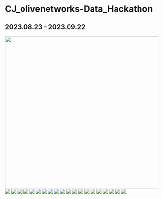 # CJ_olivenetworks-Data_Hackathon

## 2023.08.23 - 2023.09.22

<img src="https://github.com/kelly062001/CJ_Olivenetworks-Data_Hackathon/assets/121388824/87ecb697-846a-4197-bec7-0309e3f5be57"  height="500"/>


<img src="https://github.com/kelly062001/CJ_Olivenetworks-Data_Hackathon/assets/121388824/3477faeb-dca2-4d6e-b6b4-194d02575a9d"  weight="500"/>
<img src="https://github.com/kelly062001/CJ_Olivenetworks-Data_Hackathon/assets/121388824/6fba3329-51f2-4cbf-8377-9d5d1633cbcf"  weight="500"/>
<img src="https://github.com/kelly062001/CJ_Olivenetworks-Data_Hackathon/assets/121388824/eabe6ff8-e68f-46d9-a986-24d5ebf463e8"  weight="500"/>
<img src="https://github.com/kelly062001/CJ_Olivenetworks-Data_Hackathon/assets/121388824/29ec8d8e-e6fd-4e3a-a915-3d7ea426a9d5"  weight="500"/>
<img src="https://github.com/kelly062001/CJ_Olivenetworks-Data_Hackathon/assets/121388824/a0f95a76-680e-44d4-b6b0-7837ee7500ea"  weight="500"/>
<img src="https://github.com/kelly062001/CJ_Olivenetworks-Data_Hackathon/assets/121388824/9335dead-2a21-4e5c-a59f-38e3d66f0967"  weight="500"/>
<img src="https://github.com/kelly062001/CJ_Olivenetworks-Data_Hackathon/assets/121388824/a35cf924-e9cc-482b-aa1f-0879eaf3dfaf"  weight="500"/>
<img src="https://github.com/kelly062001/CJ_Olivenetworks-Data_Hackathon/assets/121388824/c961baac-6167-44fb-ad94-a06d29bc616a"  weight="500"/>
<img src="https://github.com/kelly062001/CJ_Olivenetworks-Data_Hackathon/assets/121388824/39ba29fd-abf6-4d73-aa56-a065298721d8"  weight="500"/>
<img src="https://github.com/kelly062001/CJ_Olivenetworks-Data_Hackathon/assets/121388824/b6d43036-7b50-4279-bf7c-14b261b2a295"  weight="500"/>
<img src="https://github.com/kelly062001/CJ_Olivenetworks-Data_Hackathon/assets/121388824/93b11028-a7c6-4039-9758-211509a449d3"  weight="500"/>
<img src="https://github.com/kelly062001/CJ_Olivenetworks-Data_Hackathon/assets/121388824/851739dc-8e20-4786-b9ca-b9835004acde"  weight="500"/>
<img src="https://github.com/kelly062001/CJ_Olivenetworks-Data_Hackathon/assets/121388824/ac9973d5-ced5-4fd2-a49d-041b176e9552"  weight="500"/>
<img src="https://github.com/kelly062001/CJ_Olivenetworks-Data_Hackathon/assets/121388824/cd876f90-4ffa-40ba-8528-6db3b3133971"  weight="500"/>
<img src="https://github.com/kelly062001/CJ_Olivenetworks-Data_Hackathon/assets/121388824/91d65691-a513-41c8-9ed5-db61fbdc0c85"  weight="500"/>
<img src="https://github.com/kelly062001/CJ_Olivenetworks-Data_Hackathon/assets/121388824/f5ae5296-7d95-4b5e-9216-ceeea976f952"  weight="500"/>
<img src="https://github.com/kelly062001/CJ_Olivenetworks-Data_Hackathon/assets/121388824/174bda22-039d-445d-bd57-6a7e69d43502"  weight="500"/>
<img src="https://github.com/kelly062001/CJ_Olivenetworks-Data_Hackathon/assets/121388824/cf5ada6d-fbe0-400a-af98-94a71b16641f"  weight="500"/>
<img src="https://github.com/kelly062001/CJ_Olivenetworks-Data_Hackathon/assets/121388824/95a43ed3-6e4c-4967-b348-8c0a9138957e"  weight="500"/>
<img src="https://github.com/kelly062001/CJ_Olivenetworks-Data_Hackathon/assets/121388824/c81a19f6-b94c-4777-8c31-2e486a50f95c"  weight="500"/>